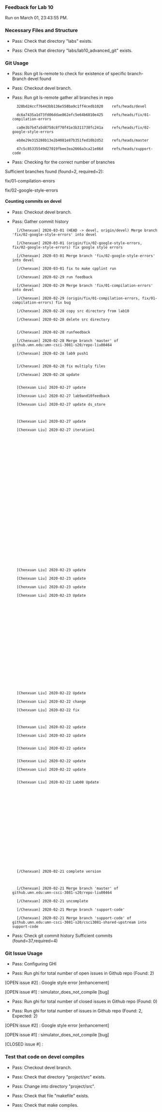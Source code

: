 ### Feedback for Lab 10

Run on March 01, 23:43:55 PM.


### Necessary Files and Structure

+ Pass: Check that directory "labs" exists.

+ Pass: Check that directory "labs/lab10_advanced_git" exists.


### Git Usage

+ Pass: Run git ls-remote to check for existence of specific branch- Branch devel found

+ Pass: Checkout devel branch.



+ Pass: Run git ls-remote gather all branches in repo

		328bd24ccf76443bb136e558ba9c1ff4cedb1020	refs/heads/devel

		dc6a7435a1d73fd06ddae862efc5e64b6810e425	refs/heads/fix/01-compilation-errors

		ca0e3b7b47a5d8758c8f70f41e3b311738fc241a	refs/heads/fix/02-google-style-errors

		eb0e29e315288b13e2b4081e87b351fed10b2d52	refs/heads/master

		47c5c85335549d27019fbee3ea2666a3ca21e86d	refs/heads/support-code



+ Pass: Checking for the correct number of branches

Sufficient branches found (found=2, required=2):

fix/01-compilation-errors

fix/02-google-style-errors


#### Counting commits on devel

+ Pass: Checkout devel branch.



+ Pass: Gather commit history

		[/Chenxuan] 2020-03-01 (HEAD -> devel, origin/devel) Merge branch 'fix/02-google-style-errors' into devel 

		[/Chenxuan] 2020-03-01 (origin/fix/02-google-style-errors, fix/02-google-style-errors) fix google style errors 

		[/Chenxuan] 2020-03-01 Merge branch 'fix/02-google-style-errors' into devel 

		[/Chenxuan] 2020-03-01 fix to make cpplint run 

		[/Chenxuan] 2020-02-29 run feedback 

		[/Chenxuan] 2020-02-29 Merge branch 'fix/01-compilation-errors' into devel 

		[/Chenxuan] 2020-02-29 (origin/fix/01-compilation-errors, fix/01-compilation-errors) fix bug 

		[/Chenxuan] 2020-02-28 copy src directory from lab10 

		[/Chenxuan] 2020-02-28 delete src directory 


		[/Chenxuan] 2020-02-28 runfeedback 

		[/Chenxuan] 2020-02-28 Merge branch 'master' of github.umn.edu:umn-csci-3081-s20/repo-liu00464 

		[/Chenxuan] 2020-02-28 lab9 push1 


		[/Chenxuan] 2020-02-28 fix multiply files 

		[/Chenxuan] 2020-02-28 update 


		[Chenxuan Liu] 2020-02-27 update 

		[Chenxuan Liu] 2020-02-27 lab9and10feedback 

		[Chenxuan Liu] 2020-02-27 update ds_store 



		[Chenxuan Liu] 2020-02-27 update 

		[Chenxuan Liu] 2020-02-27 iteration1 
































		[Chenxuan Liu] 2020-02-23 update 

		[Chenxuan Liu] 2020-02-23 update 

		[Chenxuan Liu] 2020-02-23 update 

		[Chenxuan Liu] 2020-02-23 Update 






















		[Chenxuan Liu] 2020-02-22 Update 

		[Chenxuan Liu] 2020-02-22 change 

		[Chenxuan Liu] 2020-02-22 fix 



		[Chenxuan Liu] 2020-02-22 update 

		[Chenxuan Liu] 2020-02-22 update 


		[Chenxuan Liu] 2020-02-22 update 


		[Chenxuan Liu] 2020-02-22 update 

		[Chenxuan Liu] 2020-02-22 update 


		[Chenxuan Liu] 2020-02-22 Lab08 Update 




















		[/Chenxuan] 2020-02-21 complete version 



		[/Chenxuan] 2020-02-21 Merge branch 'master' of github.umn.edu:umn-csci-3081-s20/repo-liu00464 

		[/Chenxuan] 2020-02-21 uncomplete 

		[/Chenxuan] 2020-02-21 Merge branch 'support-code' 

		[/Chenxuan] 2020-02-21 Merge branch 'support-code' of github.umn.edu:umn-csci-3081-s20/csci3081-shared-upstream into support-code 


























+ Pass: Check git commit history
Sufficient commits (found=37,required=4)


### Git Issue Usage

+ Pass: Configuring GHI

+ Pass: Run ghi for total number of open issues in Github repo (Found: 2)

[OPEN issue #2] :  Google style error [enhancement]

[OPEN issue #1] :  simulator_does_not_compile [bug]





+ Pass: Run ghi for total number of closed issues in Github repo (Found: 0)

+ Pass: Run ghi for total number of issues in Github repo (Found: 2, Expected: 2) 

 [OPEN issue #2] :  Google style error [enhancement]

[OPEN issue #1] :  simulator_does_not_compile [bug]

[CLOSED issue #] : 

 




### Test that code on  devel compiles

+ Pass: Checkout devel branch.



+ Pass: Check that directory "project/src" exists.

+ Pass: Change into directory "project/src".

+ Pass: Check that file "makefile" exists.

+ Pass: Check that make compiles.



